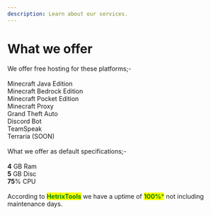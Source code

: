 ```yaml
---
description: Learn about our services.
---
```


# What we offer

We offer free hosting for these platforms;-\
\
Minecraft Java Edition\
Minecraft Bedrock Edition\
Minecraft Pocket Edition\
Minecraft Proxy\
Grand Theft Auto\
Discord Bot\
TeamSpeak\
Terraria (SOON)\
\
What we offer as default specifications;-\
\
**4** GB Ram\
**5** GB Disc\
**75**% CPU\
\
According to <mark style="color:green;">**HetrixTools**</mark> we have a uptime of <mark style="color:green;">**100%**</mark><mark style="color:green;">\*</mark> not including maintenance days.
